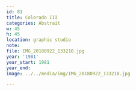 ```yaml
---
id: 81
title: Colorado III
categories: Abstrait
w: 45
h: 45
location: graphic studio
note:
file: IMG_20180922_133210.jpg
year: '1981'
year_start: 1981
year_end:
image: ../../media/img/IMG_20180922_133210.jpg

---
```

